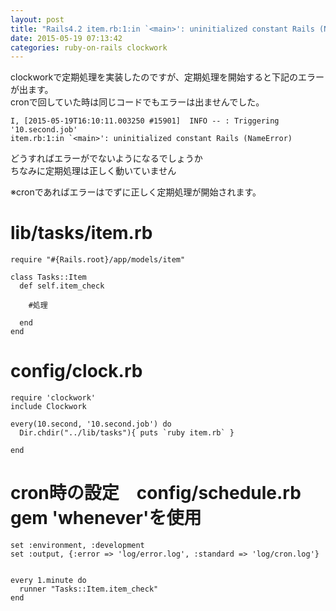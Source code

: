 ```yaml
---
layout: post
title: "Rails4.2 item.rb:1:in `<main>': uninitialized constant Rails (NameError)"
date: 2015-05-19 07:13:42
categories: ruby-on-rails clockwork
---
```

<p>clockworkで定期処理を実装したのですが、定期処理を開始すると下記のエラーが出ます。<br>
cronで回していた時は同じコードでもエラーは出ませんでした。</p>

<pre><code>I, [2015-05-19T16:10:11.003250 #15901]  INFO -- : Triggering '10.second.job'
item.rb:1:in `&lt;main&gt;': uninitialized constant Rails (NameError)
</code></pre>

<p>どうすればエラーがでないようになるでしょうか<br>
ちなみに定期処理は正しく動いていません</p>

<p>※cronであればエラーはでずに正しく定期処理が開始されます。</p>

<h1>lib/tasks/item.rb</h1>

<pre><code>require "#{Rails.root}/app/models/item"

class Tasks::Item
  def self.item_check

    #処理

  end
end
</code></pre>

<h1>config/clock.rb</h1>

<pre><code>require 'clockwork'
include Clockwork

every(10.second, '10.second.job') do
  Dir.chdir("../lib/tasks"){ puts `ruby item.rb` }

end
</code></pre>

<h1>cron時の設定　config/schedule.rb　gem 'whenever'を使用</h1>

<pre><code>set :environment, :development
set :output, {:error =&gt; 'log/error.log', :standard =&gt; 'log/cron.log'}


every 1.minute do
  runner "Tasks::Item.item_check"
end
</code></pre>

